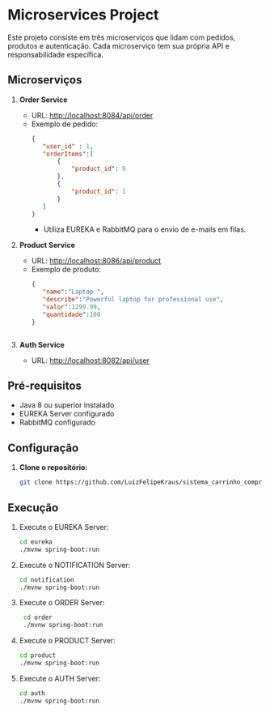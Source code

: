 # Microservices Project

Este projeto consiste em três microserviços que lidam com pedidos, produtos e autenticação. Cada microserviço tem sua própria API e responsabilidade específica.

## Microserviços

1. **Order Service**
   - URL: [http://localhost:8084/api/order](http://localhost:8084/api/order)
   - Exemplo de pedido:
     ```json
     {
        "user_id" : 1,
        "orderItems":[
            {
                "product_id": 9
            },
            {
                "product_id": 1
            }
        ]
     }
     ```
     - Utiliza EUREKA e RabbitMQ para o envio de e-mails em filas.

2. **Product Service**
   - URL: [http://localhost:8086/api/product](http://localhost:8086/api/product)
   - Exemplo de produto:
     ```json
     {
        "name":"Laptop ",
        "describe":"Powerful laptop for professional use",
        "valor":1299.99,
        "quantidade":100
     }
    ```

3. **Auth Service**
   - URL: [http://localhost:8082/api/user](http://localhost:8082/api/user)
   

## Pré-requisitos

- Java 8 ou superior instalado
- EUREKA Server configurado
- RabbitMQ configurado

## Configuração

1. **Clone o repositório:**
   ```bash
   git clone https://github.com/LuizFelipeKraus/sistema_carrinho_compra.git

## Execução

1. Execute o EUREKA Server:
   ```bash
   cd eureka
   ./mvnw spring-boot:run

2. Execute o NOTIFICATION Server:
   ```bash
   cd notification
   ./mvnw spring-boot:run

3. Execute o ORDER Server:
   ```bash
    cd order
    ./mvnw spring-boot:run

4. Execute o PRODUCT Server:
   ```bash
   cd product
   ./mvnw spring-boot:run

5. Execute o AUTH Server:
   ```bash
   cd auth
   ./mvnw spring-boot:run